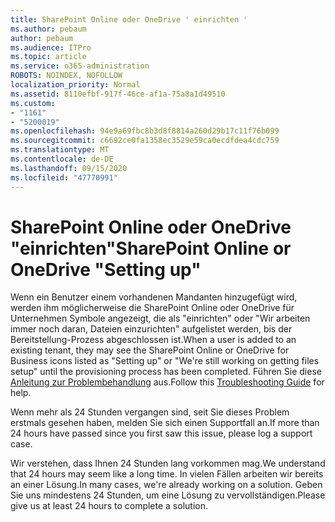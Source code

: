 ```yaml
---
title: SharePoint Online oder OneDrive ' einrichten '
ms.author: pebaum
author: pebaum
ms.audience: ITPro
ms.topic: article
ms.service: o365-administration
ROBOTS: NOINDEX, NOFOLLOW
localization_priority: Normal
ms.assetid: 8110efbf-917f-46ce-af1a-75a8a1d49510
ms.custom:
- "1161"
- "5200019"
ms.openlocfilehash: 94e9a69fbc8b3d8f8814a260d29b17c11f76b099
ms.sourcegitcommit: c6692ce0fa1358ec3529e59ca0ecdfdea4cdc759
ms.translationtype: MT
ms.contentlocale: de-DE
ms.lasthandoff: 09/15/2020
ms.locfileid: "47770991"
---
```

# <a name="sharepoint-online-or-onedrive-setting-up"></a><span data-ttu-id="f3dbe-102">SharePoint Online oder OneDrive "einrichten"</span><span class="sxs-lookup"><span data-stu-id="f3dbe-102">SharePoint Online or OneDrive "Setting up"</span></span>

<span data-ttu-id="f3dbe-103">Wenn ein Benutzer einem vorhandenen Mandanten hinzugefügt wird, werden ihm möglicherweise die SharePoint Online oder OneDrive für Unternehmen Symbole angezeigt, die als "einrichten" oder "Wir arbeiten immer noch daran, Dateien einzurichten" aufgelistet werden, bis der Bereitstellung-Prozess abgeschlossen ist.</span><span class="sxs-lookup"><span data-stu-id="f3dbe-103">When a user is added to an existing tenant, they may see the SharePoint Online or OneDrive for Business icons listed as "Setting up" or "We're still working on getting files setup" until the provisioning process has been completed.</span></span> <span data-ttu-id="f3dbe-104">Führen Sie diese [Anleitung zur Problembehandlung](https://docs.microsoft.com/sharepoint/support/sites/troubleshooting-guide-for-sites-stopped-at-provisioning) aus.</span><span class="sxs-lookup"><span data-stu-id="f3dbe-104">Follow this [Troubleshooting Guide](https://docs.microsoft.com/sharepoint/support/sites/troubleshooting-guide-for-sites-stopped-at-provisioning) for help.</span></span>

<span data-ttu-id="f3dbe-105">Wenn mehr als 24 Stunden vergangen sind, seit Sie dieses Problem erstmals gesehen haben, melden Sie sich einen Supportfall an.</span><span class="sxs-lookup"><span data-stu-id="f3dbe-105">If more than 24 hours have passed since you first saw this issue, please log a support case.</span></span>

<span data-ttu-id="f3dbe-106">Wir verstehen, dass Ihnen 24 Stunden lang vorkommen mag.</span><span class="sxs-lookup"><span data-stu-id="f3dbe-106">We understand that 24 hours may seem like a long time.</span></span> <span data-ttu-id="f3dbe-107">In vielen Fällen arbeiten wir bereits an einer Lösung.</span><span class="sxs-lookup"><span data-stu-id="f3dbe-107">In many cases, we're already working on a solution.</span></span> <span data-ttu-id="f3dbe-108">Geben Sie uns mindestens 24 Stunden, um eine Lösung zu vervollständigen.</span><span class="sxs-lookup"><span data-stu-id="f3dbe-108">Please give us at least 24 hours to complete a solution.</span></span>
